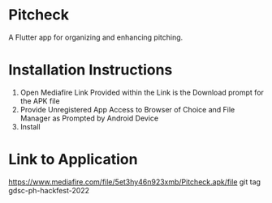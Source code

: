 # Pitcheck
A Flutter app for organizing and enhancing pitching.
# Installation Instructions
1. Open Mediafire Link Provided within the Link is the Download prompt for the APK file
2. Provide Unregistered App Access to Browser of Choice and File Manager as Prompted by Android Device
3. Install
# Link to Application
https://www.mediafire.com/file/5et3hy46n923xmb/Pitcheck.apk/file
git tag gdsc-ph-hackfest-2022
